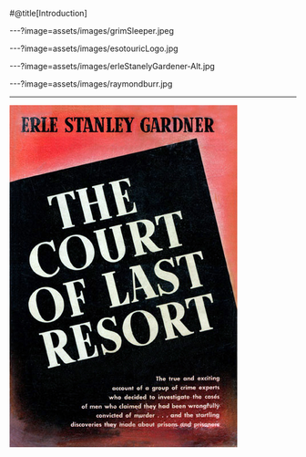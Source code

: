 

#@title[Introduction]

---?image=assets/images/grimSleeper.jpeg


---?image=assets/images/esotouricLogo.jpg



---?image=assets/images/erleStanelyGardener-Alt.jpg




---?image=assets/images/raymondburr.jpg

---

![Logo](assets/images/Gardner-Court-of-Last-Resort-FE.jpg)